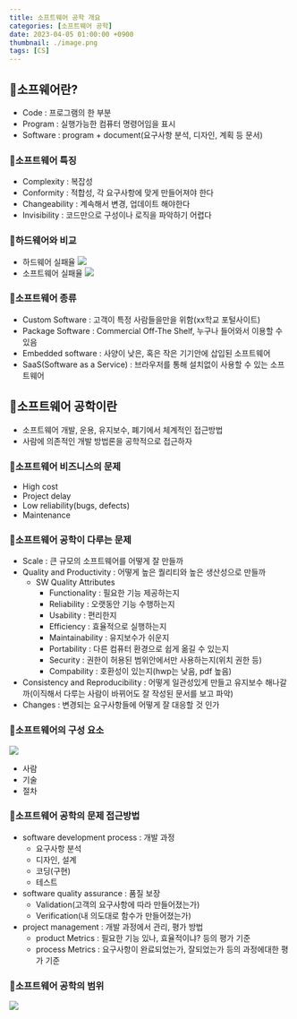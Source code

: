 ```yaml
---
title: 소프트웨어 공학 개요
categories: [소프트웨어 공학]
date: 2023-04-05 01:00:00 +0900
thumbnail: ./image.png
tags: [CS]
---
```


## 📌소프웨어란?

- Code : 프로그램의 한 부분
- Program : 실행가능한 컴퓨터 명령어임을 표시
- Software : program + document(요구사항 분석, 디자인, 계획 등 문서)

### 📖소프트웨어 특징

- Complexity : 복잡성
- Conformity : 적합성, 각 요구사항에 맞게 만들어져야 한다
- Changeability : 계속해서 변경, 업데이트 해야한다
- Invisibility : 코드만으로 구성이나 로직을 파악하기 어렵다

### 📖하드웨어와 비교

- 하드웨어 실패율
  ![](https://velog.velcdn.com/images/wjdtmfgh/post/d5f2b217-2aa1-4b92-a5d0-e5c7e3185790/image.png)
- 소프트웨어 실패율
  ![](https://velog.velcdn.com/images/wjdtmfgh/post/a3634dde-895d-4902-84d2-55bb6b6352bf/image.png)

### 📖소프트웨어 종류

- Custom Software : 고객이 특정 사람들을만을 위함(xx학교 포털사이트)
- Package Software : Commercial Off-The Shelf, 누구나 들어와서 이용할 수 있음
- Embedded software : 사양이 낮은, 혹은 작은 기기안에 삽입된 소프트웨어
- SaaS(Software as a Service) : 브라우저를 통해 설치없이 사용할 수 있는 소프트웨어

## 📌소프트웨어 공학이란

- 소프트웨어 개발, 운용, 유지보수, 폐기에서 체계적인 접근방법
- 사람에 의존적인 개발 방법론을 공학적으로 접근하자

### 📖소프트웨어 비즈니스의 문제

- High cost
- Project delay
- Low reliability(bugs, defects)
- Maintenance

### 📖소프트웨어 공학이 다루는 문제

- Scale : 큰 규모의 소프트웨어를 어떻게 잘 만들까
- Quality and Productivity : 어떻게 높은 퀄리티와 높은 생산성으로 만들까
  - SW Quality Attributes
    - Functionality : 필요한 기능 제공하는지
    - Reliability : 오랫동안 기능 수행하는지
    - Usability : 편리한지
    - Efficiency : 효율적으로 실행하는지
    - Maintainability : 유지보수가 쉬운지
    - Portability : 다른 컴퓨터 환경으로 쉽게 옮길 수 있는지
    - Security : 권한이 허용된 범위안에서만 사용하는지(위치 권한 등)
    - Compability : 호환성이 있는지(hwp는 낮음, pdf 높음)
- Consistency and Reproducibility : 어떻게 일관성있게 만들고 유지보수 해나갈까(이직해서 다루는 사람이 바뀌어도 잘 작성된 문서를 보고 파악)
- Changes : 변경되는 요구사항들에 어떻게 잘 대응할 것 인가

### 📖소프트웨어의 구성 요소

![](https://velog.velcdn.com/images/wjdtmfgh/post/acca2a89-608a-49ca-a0a0-8096d644243e/image.png)

- 사람
- 기술
- 절차

### 📖소프트웨어 공학의 문제 접근방법

- software development process : 개발 과정
  - 요구사항 분석
  - 디자인, 설계
  - 코딩(구현)
  - 테스트
- software quality assurance : 품질 보장
  - Validation(고객의 요구사항에 따라 만들어졌는가)
  - Verification(내 의도대로 함수가 만들어졌는가)
- project management : 개발 과정에서 관리, 평가 방법
  - product Metrics : 필요한 기능 있나, 효율적이냐? 등의 평가 기준
  - process Metrics : 요구사항이 완료되었는가, 잘되었는가 등의 과정에대한 평가 기준

### 📖소프트웨어 공학의 범위

![](https://velog.velcdn.com/images/wjdtmfgh/post/156c55c0-48b6-4de0-adfe-f47fcfabded5/image.png)

